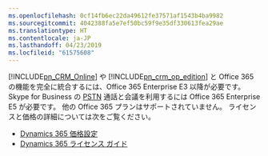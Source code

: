 ```yaml
---
ms.openlocfilehash: 0cf14fb6ec22da49612fe37571af1543b4ba9982
ms.sourcegitcommit: 4042388fa5e7ef50bc59f9e35df330613fea29ae
ms.translationtype: HT
ms.contentlocale: ja-JP
ms.lasthandoff: 04/23/2019
ms.locfileid: "61575608"
---
```

[!INCLUDE[pn_CRM_Online](pn-crm-online.md)] や [!INCLUDE[pn_crm_op_edition](pn-crm-onprem.md)] と Office 365 の機能を完全に統合するには、Office 365 Enterprise E3 以降が必要です。 Skype for Business の [PSTN](https://support.office.com/article/What-is-PSTN-calling-3dc773b9-95e0-4448-b2f1-887c54022429) 通話と会議を利用するには Office 365 Enterprise E5 が必要です。 他の Office 365 プランはサポートされていません。 ライセンスと価格の詳細については次をご覧ください。     

- [Dynamics 365 価格設定](https://www.microsoft.com/dynamics365/pricing)<br>
- [Dynamics 365 ライセンス ガイド](https://go.microsoft.com/fwlink/?LinkId=866544)
